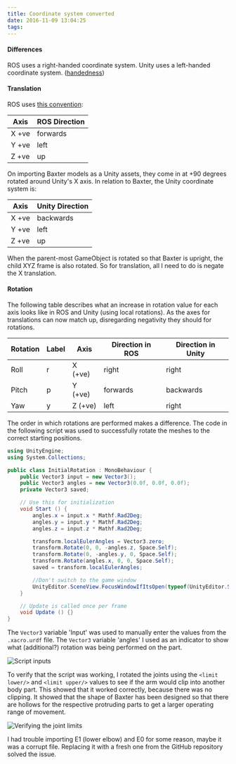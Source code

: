 ```yaml
---
title: Coordinate system converted
date: 2016-11-09 13:04:25
tags:
---
```

#### Differences
ROS uses a right-handed coordinate system.
Unity uses a left-handed coordinate system.
([handedness](https://en.wikipedia.org/wiki/Right-hand_rule))

#### Translation
ROS uses [this convention](http://www.ros.org/reps/rep-0103.html):
> 
| Axis  | ROS Direction |
| ----- | ------------- |
| X +ve | forwards      |
| Y +ve | left          |
| Z +ve | up            |

On importing Baxter models as a Unity assets, they come in at +90 degrees rotated around Unity's X axis.
In relation to Baxter, the Unity coordinate system is:
> 
| Axis  | Unity Direction |
| ----- | --------------- |
| X +ve | backwards       |
| Y +ve | left            |
| Z +ve | up              |

When the parent-most GameObject is rotated so that Baxter is upright, the child XYZ frame is also rotated.
So for translation, all I need to do is negate the X translation.

#### Rotation
The following table describes what an increase in rotation value for each axis looks like in ROS and Unity (using local rotations).
As the axes for translations can now match up, disregarding negativity they should for rotations.
> 
| Rotation | Label | Axis    | Direction in ROS | Direction in Unity |
| -------- | ----- | ------- | ---------------- | ------------------ |
| Roll     | r     | X (+ve) | right            | right              |
| Pitch    | p     | Y (+ve) | forwards         | backwards          |
| Yaw      | y     | Z (+ve) | left             | right              |

The order in which rotations are performed makes a difference.
The code in the following script was used to successfully rotate the meshes to the correct starting positions.
```cs ConvertCoordinateSystem.cs
using UnityEngine;
using System.Collections;

public class InitialRotation : MonoBehaviour {
	public Vector3 input = new Vector3();
	public Vector3 angles = new Vector3(0.0f, 0.0f, 0.0f);
	private Vector3 saved;

	// Use this for initialization
	void Start () {
		angles.x = input.x * Mathf.Rad2Deg;
		angles.y = input.y * Mathf.Rad2Deg;
		angles.z = input.z * Mathf.Rad2Deg;

		transform.localEulerAngles = Vector3.zero;
		transform.Rotate(0, 0, -angles.z, Space.Self);
		transform.Rotate(0, -angles.y, 0, Space.Self);
		transform.Rotate(angles.x, 0, 0, Space.Self);
		saved = transform.localEulerAngles;

		//Don't switch to the game window
		UnityEditor.SceneView.FocusWindowIfItsOpen(typeof(UnityEditor.SceneView));
	}

	// Update is called once per frame
	void Update () {}
}
```
The `Vector3` variable 'Input' was used to manually enter the values from the `.xacro.urdf` file.
The `Vector3` variable 'angles' I used as an indicator to show what (additional?) rotation was being performed on the part.

![Script inputs](/Robotic-Telepresence/2016/11/09/Coordinate-system-converted/Inputs.png)

To verify that the script was working, I rotated the joints using the `<limit lower/>` and `<limit upper/>` values to see if the arm would clip into another body part.
This showed that it worked correctly, because there was no clipping.
It showed that the shape of Baxter has been designed so that there are hollows for the respective protruding parts to get a larger operating range of movement.

![Verifying the joint limits](/Robotic-Telepresence/2016/11/09/Coordinate-system-converted/Limits.png)

I had trouble importing E1 (lower elbow) and E0 for some reason, maybe it was a corrupt file.
Replacing it with a fresh one from the GitHub repository solved the issue.
